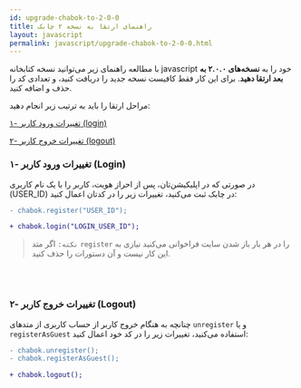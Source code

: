 ```yaml
---
id: upgrade-chabok-to-2-0-0
title: راهنمای ارتقا به نسخه ۲ چابک
layout: javascript
permalink: javascript/upgrade-chabok-to-2-0-0.html
---
```



با مطالعه راهنمای زیر می‌توانید نسخه کتابخانه javascript خود را به **نسخه‌های ۲.۰.۰ به بعد ارتقا دهید**. برای این کار فقط کافیست نسخه جدید را دریافت کنید، و تعدادی کد را حذف و اضافه کنید.

مراحل ارتقا را باید به ترتیب زیر انجام دهید:

[۱- تغییرات ورود کاربر (login)](/javascript/upgrade-chabok-to-2-0-0.html#۱--تغییرات-ورود-کاربر-Login)

[۲- تغییرات خروج کاربر (logout)](/javascript/upgrade-chabok-to-2-0-0.html#۲--تغییرات-خروج-کاربر-Logout)


### ۱- تغییرات ورود کاربر (Login)

در صورتی که در اپلیکیشن‌تان، پس از احراز هویت، کاربر را با یک نام کاربری (USER_ID) در چابک ثبت می‌کنید، تغییرات زیر را در کدتان اعمال کنید:

```diff
- chabok.register("USER_ID");

+ chabok.login("LOGIN_USER_ID"); 
```

> `نکته:` اگر متد `register` را در هر بار باز شدن سایت فراخوانی می‌کنید نیازی به این کار نیست و آن دستورات را حذف کنید.

<br><br>

### ۲- تغییرات خروج کاربر (Logout)

چنانچه به هنگام خروج کاربر از حساب کاربری از متدهای `unregister` و یا `registerAsGuest` استفاده می‌کنید، تغییرات زیر را در کد خود اعمال کنید:

```diff
- chabok.unregister();
- chabok.registerAsGuest();

+ chabok.logout();
```
